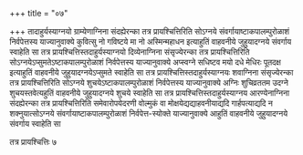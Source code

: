 +++
title = "०७"

+++
तादाहुर्यस्याग्नयो ग्राम्येणाग्निना संदह्येरन्का तत्र प्रायश्चित्तिरिति
सोऽग्नये संवर्गायाष्टाकपालम्पुरोळाशं निर्वपेत्तस्य याज्यानुवाक्ये
कुवित्सु नो गविष्टये मा नो अस्मिन्महाधन इत्याहुतिं वाहवनीये
जुहुयादग्नये संवर्गाय स्वाहेति सा तत्र
प्रायश्चित्तिस्तदाहुर्यस्याग्नयो
दिव्येनाग्निना संसृज्येरन्का तत्र प्रायश्चित्तिरिति
सोऽग्नयेऽप्सुमतेऽष्टाकपालम्पुरोळाशं
निर्वपेत्तस्य याज्यानुवाक्ये अप्स्वग्ने सधिष्टव मयो दधे मेधिरः पूतदक्ष
इत्याहुतिं वाहवनीये जुहुयादग्नयेऽप्सुमते स्वाहेति सा तत्र
प्रायश्चित्तिस्तदाहुर्यस्याग्नयः शवाग्निना
संसृज्येरन्का तत्र प्रायश्चित्तिरिति सोऽग्नये
शुचयेऽष्टाकपालम्पुरोळाशं निर्वपेत्तस्य
याज्यानुवाक्ये अग्निः शुचिव्रततम उदग्ने
शुचयस्तवेत्यहुतिं वाहवनीये जुहुयादग्नये शुचये स्वाहेति
सा तत्र प्रायश्चित्तिस्तदाहुर्यस्याग्नय आरण्येनाग्निना संदह्येरन्का तत्र
प्रायश्चित्तिरिति समेवारोपयेदरणी वोल्मुकं वा मोक्षयेद्यद्याहवनीयाद्यदि
गार्हपत्याद्यदि न शक्नुयात्सोऽग्नये संवर्गायाष्टाकपालम्पुरोळाशं
निर्वपेत्त-स्योक्ते याज्यानुवाक्ये आहुतिं वाहवनीये
जुहुयादग्नये संवर्गाय स्वाहेति सा 

तत्र प्रायश्चित्तिः ७




 

